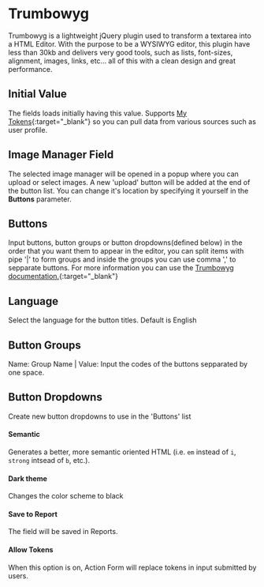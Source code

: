 # Trumbowyg

Trumbowyg is a lightweight jQuery plugin used to transform a textarea into a HTML Editor. With the purpose to be a WYSIWYG editor, this plugin have less than 30kb and delivers very good tools, such as lists, font-sizes, alignment, images, links, etc... all of this with a clean design and great performance.

## Initial Value

The fields loads initially having this value. Supports [My Tokens](http://www.dnnsharp.com/dnn/modules/my-custom-tokens){:target="_blank"} so you can pull data from various sources such as user profile.

## Image Manager Field

The selected image manager will be opened in a popup where you can upload or select images. A new 'upload' button will be added at the end of the button list. You can change it's location by specifying it yourself in the **Buttons** parameter.

## Buttons

Input buttons, button groups or button dropdowns(defined below) in the order that you want them to appear in the editor, you can split items with pipe '\|' to form groups and inside the groups you can use comma ',' to sepparate buttons. For more information you can use the [Trumbowyg documentation.](https://alex-d.github.io/Trumbowyg/documentation.html#button-pane){:target="_blank"}

## Language

Select the language for the button titles. Default is English

## Button Groups

Name: Group Name \| Value: Input the codes of the buttons sepparated by one space.

## Button Dropdowns

Create new button dropdowns to use in the 'Buttons' list

#### Semantic

Generates a better, more semantic oriented HTML (i.e. `em` instead of `i`, `strong` intsead of `b`, etc.).

#### Dark theme

Changes the color scheme to black

#### Save to Report

The field will be saved in Reports.

#### Allow Tokens

When this option is on, Action Form will replace tokens in input submitted by users.
